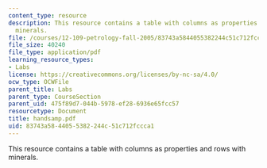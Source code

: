 ```yaml
---
content_type: resource
description: This resource contains a table with columns as properties and rows with
  minerals.
file: /courses/12-109-petrology-fall-2005/83743a5844055382244c51c712fccca1_handsamp.pdf
file_size: 40240
file_type: application/pdf
learning_resource_types:
- Labs
license: https://creativecommons.org/licenses/by-nc-sa/4.0/
ocw_type: OCWFile
parent_title: Labs
parent_type: CourseSection
parent_uid: 475f89d7-044b-5978-ef28-6936e65fcc57
resourcetype: Document
title: handsamp.pdf
uid: 83743a58-4405-5382-244c-51c712fccca1
---
```

This resource contains a table with columns as properties and rows with minerals.